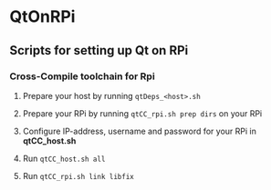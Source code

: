 # QtOnRPi

## Scripts for setting up Qt on RPi


### Cross-Compile toolchain for Rpi

1. Prepare your host by running `qtDeps_<host>.sh`

2. Prepare your RPi by running `qtCC_rpi.sh prep dirs` on your RPi

3. Configure IP-address, username and password for your RPi in **qtCC\_host.sh**

4. Run `qtCC_host.sh all`

5. Run `qtCC_rpi.sh link libfix`
